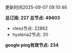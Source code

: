 更新时间2025-09-07 09:10:46

**总订阅: 227**
**总节点: 49403**
- vless节点: 22862
- hysteria2节点: 20

**google ping有效节点: 234**
